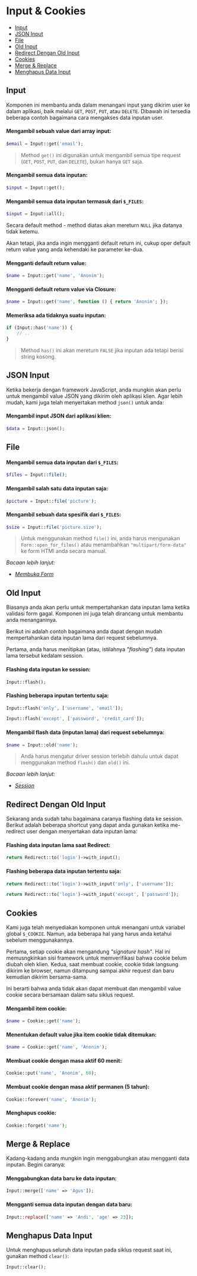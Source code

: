 # Input & Cookies

<!-- MarkdownTOC autolink="true" autoanchor="true" levels="2,3" bracket="round" lowercase="only_ascii" -->

- [Input](#input)
- [JSON Input](#json-input)
- [File](#file)
- [Old Input](#old-input)
- [Redirect Dengan Old Input](#redirect-dengan-old-input)
- [Cookies](#cookies)
- [Merge & Replace](#merge--replace)
- [Menghapus Data Input](#menghapus-data-input)

<!-- /MarkdownTOC -->


<a id="input"></a>
## Input

Komponen ini membantu anda dalam menangani input yang dikirim user ke dalam aplikasi, baik
melalui `GET`, `POST`, `PUT`, atau `DELETE`. Dibawah ini tersedia beberapa contoh bagaimana
cara mengakses data inputan user.


#### Mengambil sebuah value dari array input:

```php
$email = Input::get('email');
```

>  Method `get()` ini digunakan untuk mengambil semua tipe request
   (`GET`, `POST`, `PUT`, dan `DELETE`), bukan hanya `GET` saja.


#### Mengambil semua data inputan:

```php
$input = Input::get();
```


#### Mengambil semua data inputan termasuk dari `$_FILES`:

```php
$input = Input::all();
```

Secara default method - method diatas akan mereturn `NULL` jika datanya tidak ketemu.

Akan tetapi, jika anda ingin mengganti default return ini, cukup oper default return value
yang anda kehendaki ke parameter ke-dua.


#### Mengganti default return value:

```php
$name = Input::get('name', 'Anonim');
```

#### Mengganti default return value via Closure:

```php
$name = Input::get('name', function () { return 'Anonim'; });
```

#### Memeriksa ada tidaknya suatu inputan:

```php
if (Input::has('name')) {
    // ..
}
```

>  Method `has()` ini akan mereturn `FALSE` jika inputan ada tetapi berisi string kosong.


<a id="json-input"></a>
## JSON Input

Ketika bekerja dengan framework JavaScript, anda mungkin akan perlu untuk mengambil value JSON
yang dikirim oleh aplikasi klien. Agar lebih mudah, kami juga telah menyertakan
method `json()` untuk anda:

#### Mengambil input JSON dari aplikasi klien:

```php
$data = Input::json();
```


<a id="file"></a>
## File

#### Mengambil semua data inputan dari `$_FILES`:

```php
$files = Input::file();
```

#### Mengambil salah satu data inputan saja:

```php
$picture = Input::file('picture');
```

#### Mengambil sebuah data spesifik dari `$_FILES`:

```php
$size = Input::file('picture.size');
```

>  Untuk menggunakan method `file()` ini, anda harus mengunakan `Form::open_for_files()` atau
   menambahkan `"multipart/form-data"` ke form HTMl anda secara manual.

_Bacaan lebih lanjut:_

- _[Membuka Form](/docs/views/forms#membuka-form)_


<a id="old-input"></a>
## Old Input

Biasanya anda akan perlu untuk mempertahankan data inputan lama ketika validasi form gagal.
Komponen ini juga telah dirancang untuk membantu anda menanganinya.

Berikut ini adalah contoh bagaimana anda dapat dengan mudah mempertahankan data inputan lama
dari request sebelumnya.

Pertama, anda harus menitipkan (atau, istilahnya _"flashing"_) data inputan lama tersebut
kedalam session.

#### Flashing data inputan ke session:

```php
Input::flash();
```

#### Flashing beberapa inputan tertentu saja:

```php
Input::flash('only', ['username', 'email']);

Input::flash('except', ['password', 'credit_card']);
```

#### Mengambil flash data (inputan lama) dari request sebelumnya:

```php
$name = Input::old('name');
```

>  Anda harus mengatur driver session terlebih dahulu untuk dapat menggunakan method `flash()` dan `old()` ini.


_Bacaan lebih lanjut:_

- _[Session](/docs/session/config)_


<a id="redirect-dengan-old-input"></a>
## Redirect Dengan Old Input

Sekarang anda sudah tahu bagaimana caranya flashing data ke session.
Berikut adalah beberapa shortcut yang dapat anda gunakan ketika me-redirect user dengan
menyertakan data inputan lama:

#### Flashing data inputan lama saat Redirect:

```php
return Redirect::to('login')->with_input();
```

#### Flashing beberapa data inputan tertentu saja:

```php
return Redirect::to('login')->with_input('only', ['username']);

return Redirect::to('login')->with_input('except', ['password']);
```


<a id="cookies"></a>
## Cookies

Kami juga telah menyediakan komponen untuk menangani untuk variabel global `$_COOKIE`. Namun,
ada beberapa hal yang harus anda ketahui sebelum menggunakannya.

Pertama, setiap cookie akan mengandung _"signature hash"_. Hal ini memusngkinkan sisi framework  untuk
memverifikasi bahwa cookie belum diubah oleh klien. Kedua, saat membuat cookie, cookie tidak langsung
dikirim ke browser, namun ditampung sampai akhir request dan baru kemudian dikirim bersama-sama.

Ini berarti bahwa anda tidak akan dapat membuat dan mengambil value cookie secara bersamaan
dalam satu siklus request.

#### Mengambil item cookie:

```php
$name = Cookie::get('name');
```

#### Menentukan default value jika item cookie tidak ditemukan:

```php
$name = Cookie::get('name', 'Anonim');
```

#### Membuat cookie dengan masa aktif 60 menit:

```php
Cookie::put('name', 'Anonim', 60);
```

#### Membuat cookie dengan masa aktif permanen (5 tahun):

```php
Cookie::forever('name', 'Anonim');
```

#### Menghapus cookie:

```php
Cookie::forget('name');
```


<a id="merge--replace"></a>
## Merge & Replace

Kadang-kadang anda mungkin ingin menggabungkan atau mengganti data inputan. Begini caranya:

#### Menggabungkan data baru ke data inputan:

```php
Input::merge(['name' => 'Agus']);
```

#### Mengganti semua data inputan dengan data baru:

```php
Input::replace(['name' => 'Andi', 'age' => 23]);
```


<a id="menghapus-data-input"></a>
## Menghapus Data Input

Untuk menghapus seluruh data inputan pada siklus request saat ini, gunakan method `clear()`:

```php
Input::clear();
```
